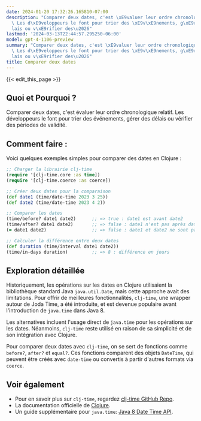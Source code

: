 ```yaml
---
date: 2024-01-20 17:32:26.165810-07:00
description: "Comparer deux dates, c'est \xE9valuer leur ordre chronologique relatif.\
  \ Les d\xE9veloppeurs le font pour trier des \xE9v\xE9nements, g\xE9rer des d\xE9\
  lais ou v\xE9rifier des\u2026"
lastmod: '2024-03-13T22:44:57.295250-06:00'
model: gpt-4-1106-preview
summary: "Comparer deux dates, c'est \xE9valuer leur ordre chronologique relatif.\
  \ Les d\xE9veloppeurs le font pour trier des \xE9v\xE9nements, g\xE9rer des d\xE9\
  lais ou v\xE9rifier des\u2026"
title: Comparer deux dates
---
```


{{< edit_this_page >}}

## Quoi et Pourquoi ?
Comparer deux dates, c'est évaluer leur ordre chronologique relatif. Les développeurs le font pour trier des événements, gérer des délais ou vérifier des périodes de validité.

## Comment faire :
Voici quelques exemples simples pour comparer des dates en Clojure :

```Clojure
;; Charger la librairie clj-time
(require '[clj-time.core :as time])
(require '[clj-time.coerce :as coerce])

;; Créer deux dates pour la comparaison
(def date1 (time/date-time 2023 3 25))
(def date2 (time/date-time 2023 4 2))

;; Comparer les dates
(time/before? date1 date2)      ;; => true : date1 est avant date2
(time/after? date1 date2)       ;; => false : date1 n'est pas après date2
(= date1 date2)                 ;; => false : date1 et date2 ne sont pas égales

;; Calculer la différence entre deux dates
(def duration (time/interval date1 date2))
(time/in-days duration)         ;; => 8 : différence en jours
```

## Exploration détaillée
Historiquement, les opérations sur les dates en Clojure utilisaient la bibliothèque standard Java `java.util.Date`, mais cette approche avait des limitations. Pour offrir de meilleures fonctionnalités, `clj-time`, une wrapper autour de Joda Time, a été introduite, et est devenue populaire avant l'introduction de `java.time` dans Java 8.

Les alternatives incluent l'usage direct de `java.time` pour les opérations sur les dates. Néanmoins, `clj-time` reste utilisé en raison de sa simplicité et de son intégration avec Clojure.

Pour comparer deux dates avec `clj-time`, on se sert de fonctions comme `before?`, `after?` et `equal?`. Ces fonctions comparent des objets `DateTime`, qui peuvent être créés avec `date-time` ou convertis à partir d'autres formats via `coerce`.

## Voir également
- Pour en savoir plus sur `clj-time`, regardez [clj-time GitHub Repo](https://github.com/clj-time/clj-time).
- La documentation officielle de [Clojure](https://clojure.org/).
- Un guide supplémentaire pour `java.time`: [Java 8 Date Time API](https://docs.oracle.com/javase/tutorial/datetime/).
